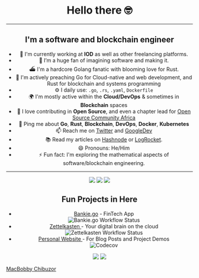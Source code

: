 <div align="center">
<h1>Hello there 🤓  </h1>
</div>


---

<div align="center">
 <h2> I'm a software and blockchain engineer </h2>

- 🏢 I'm currently working at **IOD** as well as other freelancing platforms.
- 🌱 I’m a huge fan of imagining software and making it.
- ⛴ I'm a hardcore Golang fanatic with blooming love for Rust.
- 💚 I'm actively preaching Go for Cloud-native and web development, and Rust for blockchain and systems programming
- ⚙️ I daily use: `.go`, `.rs`, `.yaml`, `Dockerfile`
- 🌍 I'm mostly active within the **Cloud/DevOps** & sometimes in **Blockchain** spaces
- 💚 I love contributing in **Open Source**, and even a chapter lead for [Open Source Community Africa](https://oscafrica.org)
- 💬 Ping me about **Go**, **Rust**, **Blockchain**, **DevOps**, **Docker**, **Kubernetes**
- 📫 Reach me on [Twitter](https://twitter.com/ghostmac9) and [GoogleDev](https://g.dev/ghostmac)
- 📚 Read my articles on [Hashnode](https://ghostmac.hashnode.dev) or [LogRocket](https://blog.logrocket.com/author/macbobbychibuzor/).
- 😄 Pronouns: He/Him
- ⚡️ Fun fact: I'm exploring the mathematical aspects of software/blockchain engineering.

---
</div>

<div align="center">
<a href="https://www.rust-lang.org"><img src="https://img.shields.io/badge/LANG-Rust-f2cdcd?style=flat&logo=rust" /></a>
<a href="https://www.golang.org"><img src="https://img.shields.io/badge/LANG-Go-f2cdcd?style=flat&logo=go" /></a>
<a href="https://discord.gg/ghost_mac"><img src="https://img.shields.io/discord/831364077875626015?color=74c7ec&label=DISCORD&logo=discord" /></a>
	<br />

</div>
<div align="center">
<h2>Fun Projects in Here </h2>
	<ul>
		<li><a href="https://github.com/theghostmac/bankie.go">Bankie.go</a> - FinTech App </li> <img alt="Bankie.go Workflow Status" src="https://img.shields.io/github/actions/workflow/status/theghostmac/bankie.go/build.yml">
    <li><a href="https://github.com/theghostmac/Zettelkasten">Zettelkasten </a> - Your digital brain on the cloud</li><img alt="Zettelkasten Workflow Status" src="https://img.shields.io/github/actions/workflow/status/theghostmac/Zettelkasten/build.yml">
     <li><a href="https://theghostmac.github.io">Personal Website </a> - For Blog Posts and Project Demos</li><img alt="Codecov" src="https://img.shields.io/codecov/c/github/theghostmac/theghostmac.github.io">
  		<br />
	</ul>
<img src="https://github-readme-stats.vercel.app/api?username=theghostmac&hide_title=true&hide_rank=true&show_icons=true&include_all_commits=true&line_height=24&hide_border=true&bg_color=1e1e2e&text_color=cdd6f4&icon_color=cba6f7&title_color=94e2d5" />
	<img src="https://github-readme-stats.vercel.app/api/top-langs/?username=theghostmac&hide_title=true&langs_count=8&layout=compact&hide_border=true&bg_color=1e1e2e&text_color=cdd6f4&icon_color=cba6f7&title_color=94e2d5" />




</div>

[MacBobby Chibuzor](https://theghostmac.github.io)
